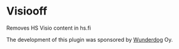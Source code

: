 # Visiooff

Removes HS Visio content in hs.fi

The development of this plugin was sponsored by [Wunderdog](https://www.wunderdog.fi/) Oy.
